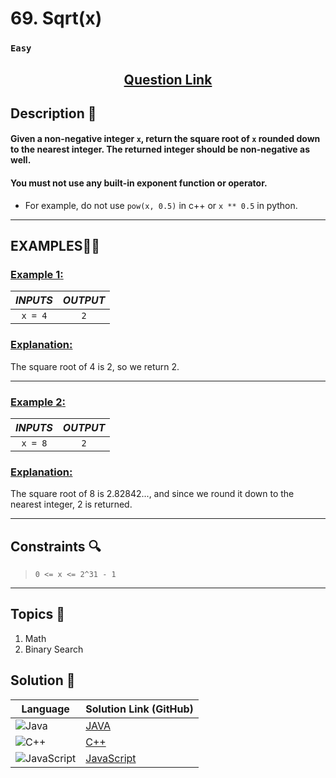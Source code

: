# 69. Sqrt(x)

### `Easy`


<h2 align="center">
<a href="https://leetcode.com/problems/sqrtx/description/"><strong>Question Link</strong></a>
</h2>


## Description 📑

#### Given a non-negative integer `x`, return the square root of `x` rounded down to the nearest integer. The returned integer should be non-negative as well.

#### You must not use any built-in exponent function or operator.

- For example, do not use `pow(x, 0.5)` in c++ or `x ** 0.5` in python.

---

## **EXAMPLES**💫✨ </br>

<h3>

<ins>**Example 1**:</ins> </br>


| _INPUTS_ | _OUTPUT_ |
| :-----------: | :-----------: |
| `x = 4` | `2` |

</h3>

<h3>
<ins>Explanation:</ins>
</h3>

The square root of 4 is 2, so we return 2.

____
<h3>

<ins>**Example 2**:</ins> </br>

| _INPUTS_ | _OUTPUT_ |
| :-----------: | :-----------: |
| `x = 8` | `2` |

</h3>

<h3>
<ins>Explanation:</ins>
</h3>

The square root of 8 is 2.82842..., and since we round it down to the nearest integer, 2 is returned.

___

## Constraints 🔍

> `0 <= x <= 2^31 - 1`</br>


___

## Topics 📝

1. Math
2. Binary Search


## Solution 📃

|  Language   |  Solution Link (GitHub) |
| ------------- | ------------- |
|  ![Java](https://img.shields.io/badge/java-%23ED8B00.svg?style=flat&logo=openjdk&logoColor=white)  | [JAVA]() |
|  ![C++](https://img.shields.io/badge/c++-%2300599C.svg?style=plastic&logo=c%2B%2B&logoColor=white)  | [C++]()  |
|  ![JavaScript](https://img.shields.io/badge/javascript-%23323330.svg?style=flat&logo=javascript&logoColor=%23F7DF1E)  | [JavaScript]() |
